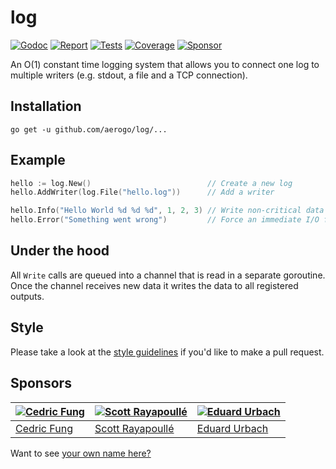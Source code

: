 # log

[![Godoc][godoc-image]][godoc-url]
[![Report][report-image]][report-url]
[![Tests][tests-image]][tests-url]
[![Coverage][coverage-image]][coverage-url]
[![Sponsor][sponsor-image]][sponsor-url]

An O(1) constant time logging system that allows you to connect one log to multiple writers (e.g. stdout, a file and a TCP connection).

## Installation

```shell
go get -u github.com/aerogo/log/...
```

## Example

```go
hello := log.New()                          // Create a new log
hello.AddWriter(log.File("hello.log"))      // Add a writer

hello.Info("Hello World %d %d %d", 1, 2, 3) // Write non-critical data (buffered)
hello.Error("Something went wrong")         // Force an immediate I/O flush for error messages
```

## Under the hood

All `Write` calls are queued into a channel that is read in a separate goroutine. Once the channel receives new data it writes the data to all registered outputs.

## Style

Please take a look at the [style guidelines](https://github.com/akyoto/quality/blob/master/STYLE.md) if you'd like to make a pull request.

## Sponsors

| [![Cedric Fung](https://avatars3.githubusercontent.com/u/2269238?s=70&v=4)](https://github.com/cedricfung) | [![Scott Rayapoullé](https://avatars3.githubusercontent.com/u/11772084?s=70&v=4)](https://github.com/soulcramer) | [![Eduard Urbach](https://avatars3.githubusercontent.com/u/438936?s=70&v=4)](https://twitter.com/eduardurbach) |
| --- | --- | --- |
| [Cedric Fung](https://github.com/cedricfung) | [Scott Rayapoullé](https://github.com/soulcramer) | [Eduard Urbach](https://eduardurbach.com) |

Want to see [your own name here?](https://github.com/users/akyoto/sponsorship)

[godoc-image]: https://godoc.org/github.com/aerogo/log?status.svg
[godoc-url]: https://godoc.org/github.com/aerogo/log
[report-image]: https://goreportcard.com/badge/github.com/aerogo/log
[report-url]: https://goreportcard.com/report/github.com/aerogo/log
[tests-image]: https://cloud.drone.io/api/badges/aerogo/log/status.svg
[tests-url]: https://cloud.drone.io/aerogo/log
[coverage-image]: https://codecov.io/gh/aerogo/log/graph/badge.svg
[coverage-url]: https://codecov.io/gh/aerogo/log
[sponsor-image]: https://img.shields.io/badge/github-donate-green.svg
[sponsor-url]: https://github.com/users/akyoto/sponsorship
